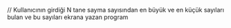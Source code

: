 //  Kullanıcının girdiği N tane sayma sayısından en büyük ve en küçük sayıları bulan ve bu sayıları ekrana yazan program
